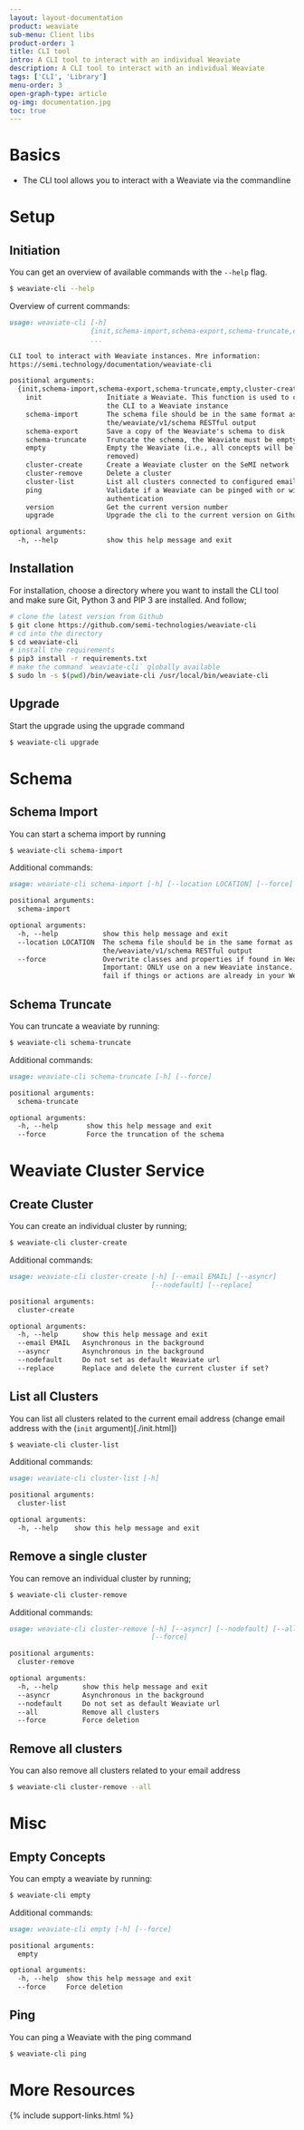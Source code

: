 ```yaml
---
layout: layout-documentation
product: weaviate
sub-menu: Client libs
product-order: 1
title: CLI tool
intro: A CLI tool to interact with an individual Weaviate
description: A CLI tool to interact with an individual Weaviate
tags: ['CLI', 'Library']
menu-order: 3
open-graph-type: article
og-img: documentation.jpg
toc: true
---
```


# Basics

- The CLI tool allows you to interact with a Weaviate via the commandline

# Setup

## Initiation

You can get an overview of available commands with the `--help` flag.

```bash
$ weaviate-cli --help
```

Overview of current commands:

```markdown
usage: weaviate-cli [-h]
                    {init,schema-import,schema-export,schema-truncate,empty,cluster-create,cluster-remove,cluster-list,ping,version}
                    ...

CLI tool to interact with Weaviate instances. Mre information:
https://semi.technology/documentation/weaviate-cli

positional arguments:
  {init,schema-import,schema-export,schema-truncate,empty,cluster-create,cluster-remove,cluster-list,ping,version}
    init                Initiate a Weaviate. This function is used to connect
                        the CLI to a Weaviate instance
    schema-import       The schema file should be in the same format as
                        the/weaviate/v1/schema RESTful output
    schema-export       Save a copy of the Weaviate's schema to disk
    schema-truncate     Truncate the schema, the Weaviate must be empty.
    empty               Empty the Weaviate (i.e., all concepts will be
                        removed)
    cluster-create      Create a Weaviate cluster on the SeMI network
    cluster-remove      Delete a cluster
    cluster-list        List all clusters connected to configured email
    ping                Validate if a Weaviate can be pinged with or without
                        authentication
    version             Get the current version number
    upgrade             Upgrade the cli to the current version on Github

optional arguments:
  -h, --help            show this help message and exit
```

## Installation

For installation, choose a directory where you want to install the CLI tool and make sure Git, Python 3 and PIP 3 are installed. And follow;

```bash
# clone the latest version from Github
$ git clone https://github.com/semi-technologies/weaviate-cli
# cd into the directory
$ cd weaviate-cli
# install the requirements
$ pip3 install -r requirements.txt
# make the command `weaviate-cli` globally available
$ sudo ln -s $(pwd)/bin/weaviate-cli /usr/local/bin/weaviate-cli
```

## Upgrade

Start the upgrade using the upgrade command

```bash
$ weaviate-cli upgrade
```

# Schema

## Schema Import

You can start a schema import by running

```bash
$ weaviate-cli schema-import
```

Additional commands:

```markdown
usage: weaviate-cli schema-import [-h] [--location LOCATION] [--force]

positional arguments:
  schema-import

optional arguments:
  -h, --help           show this help message and exit
  --location LOCATION  The schema file should be in the same format as
                       the/weaviate/v1/schema RESTful output
  --force              Overwrite classes and properties if found in Weaviate?
                       Important: ONLY use on a new Weaviate instance. Will
                       fail if things or actions are already in your Weaviate
```

## Schema Truncate

You can truncate a weaviate by running:

```bash
$ weaviate-cli schema-truncate
```

Additional commands:

```markdown
usage: weaviate-cli schema-truncate [-h] [--force]

positional arguments:
  schema-truncate

optional arguments:
  -h, --help       show this help message and exit
  --force          Force the truncation of the schema
```

# Weaviate Cluster Service

## Create Cluster

You can create an individual cluster by running;

```bash
$ weaviate-cli cluster-create
```
Additional commands:

```markdown
usage: weaviate-cli cluster-create [-h] [--email EMAIL] [--asyncr]
                                   [--nodefault] [--replace]

positional arguments:
  cluster-create

optional arguments:
  -h, --help      show this help message and exit
  --email EMAIL   Asynchronous in the background
  --asyncr        Asynchronous in the background
  --nodefault     Do not set as default Weaviate url
  --replace       Replace and delete the current cluster if set?
```

## List all Clusters

You can list all clusters related to the current email address (change email address with the (`init` argument)[./init.html])

```bash
$ weaviate-cli cluster-list
```

Additional commands:

```markdown
usage: weaviate-cli cluster-list [-h]

positional arguments:
  cluster-list

optional arguments:
  -h, --help    show this help message and exit
```

## Remove a single cluster

You can remove an individual cluster by running;

```bash
$ weaviate-cli cluster-remove
```
Additional commands:

```markdown
usage: weaviate-cli cluster-remove [-h] [--asyncr] [--nodefault] [--all]
                                   [--force]

positional arguments:
  cluster-remove

optional arguments:
  -h, --help      show this help message and exit
  --asyncr        Asynchronous in the background
  --nodefault     Do not set as default Weaviate url
  --all           Remove all clusters
  --force         Force deletion
```

## Remove all clusters

You can also remove all clusters related to your email address

```bash
$ weaviate-cli cluster-remove --all
```

# Misc

## Empty Concepts

You can empty a weaviate by running:

```bash
$ weaviate-cli empty
```

Additional commands:

```markdown
usage: weaviate-cli empty [-h] [--force]

positional arguments:
  empty

optional arguments:
  -h, --help  show this help message and exit
  --force     Force deletion
```

## Ping

You can ping a Weaviate with the ping command

```bash
$ weaviate-cli ping
```

# More Resources

{% include support-links.html %}